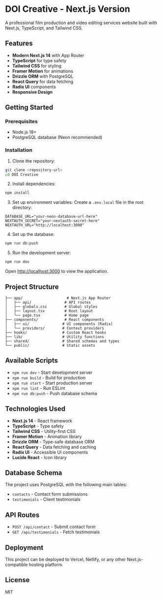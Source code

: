 # DOI Creative - Next.js Version

A professional film production and video editing services website built with Next.js, TypeScript, and Tailwind CSS.

## Features

- **Modern Next.js 14** with App Router
- **TypeScript** for type safety
- **Tailwind CSS** for styling
- **Framer Motion** for animations
- **Drizzle ORM** with PostgreSQL
- **React Query** for data fetching
- **Radix UI** components
- **Responsive Design**

## Getting Started

### Prerequisites

- Node.js 18+ 
- PostgreSQL database (Neon recommended)

### Installation

1. Clone the repository:
```bash
git clone <repository-url>
cd DOI Creative
```

2. Install dependencies:
```bash
npm install
```

3. Set up environment variables:
Create a `.env.local` file in the root directory:
```env
DATABASE_URL="your-neon-database-url-here"
NEXTAUTH_SECRET="your-nextauth-secret-here"
NEXTAUTH_URL="http://localhost:3000"
```

4. Set up the database:
```bash
npm run db:push
```

5. Run the development server:
```bash
npm run dev
```

Open [http://localhost:3000](http://localhost:3000) to view the application.

## Project Structure

```
├── app/                    # Next.js App Router
│   ├── api/               # API routes
│   ├── globals.css        # Global styles
│   ├── layout.tsx         # Root layout
│   └── page.tsx           # Home page
├── components/            # React components
│   ├── ui/               # UI components (Radix)
│   └── providers/        # Context providers
├── hooks/                # Custom React hooks
├── lib/                  # Utility functions
├── shared/               # Shared schemas and types
└── public/               # Static assets
```

## Available Scripts

- `npm run dev` - Start development server
- `npm run build` - Build for production
- `npm run start` - Start production server
- `npm run lint` - Run ESLint
- `npm run db:push` - Push database schema

## Technologies Used

- **Next.js 14** - React framework
- **TypeScript** - Type safety
- **Tailwind CSS** - Utility-first CSS
- **Framer Motion** - Animation library
- **Drizzle ORM** - Type-safe database ORM
- **React Query** - Data fetching and caching
- **Radix UI** - Accessible UI components
- **Lucide React** - Icon library

## Database Schema

The project uses PostgreSQL with the following main tables:

- `contacts` - Contact form submissions
- `testimonials` - Client testimonials

## API Routes

- `POST /api/contact` - Submit contact form
- `GET /api/testimonials` - Fetch testimonials

## Deployment

This project can be deployed to Vercel, Netlify, or any other Next.js-compatible hosting platform.

## License

MIT 